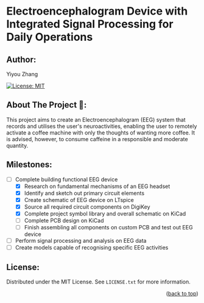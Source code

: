 # Electroencephalogram Device with Integrated Signal Processing for Daily Operations
## Author:
Yiyou Zhang

[![License: MIT](https://img.shields.io/badge/License-MIT-blue.svg)](https://opensource.org/licenses/MIT)

## About The Project 🧠:
This project aims to create an Electroencephalogram (EEG) system that records and utilises the user's neuroactivities, enabling the user to remotely activate a coffee machine with only the thoughts of wanting more coffee. It is advised, however, to consume caffeine in a responsible and moderate quantity.

## Milestones:
- [ ] Complete building functional EEG device
    - [x] Research on fundamental mechanisms of an EEG headset
    - [x] Identify and sketch out primary circuit elements
    - [x] Create schematic of EEG device on LTspice
    - [x] Source all required circuit components on DigiKey
    - [x] Complete project symbol library and overall schematic on KiCad
    - [ ] Complete PCB design on KiCad
    - [ ] Finish assembling all components on custom PCB and test out EEG device
- [ ] Perform signal processing and analysis on EEG data
- [ ] Create models capable of recognising specific EEG activities

## License:

Distributed under the MIT License. See `LICENSE.txt` for more information.

<p align="right">(<a href="#readme-top">back to top</a>)</p>
